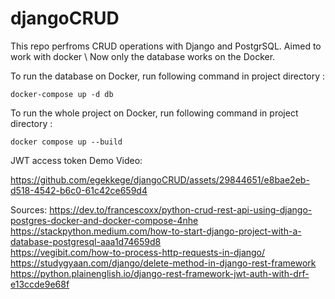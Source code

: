 # djangoCRUD
This repo perfroms CRUD operations with Django and PostgrSQL. Aimed to work with docker \ Now only the database works on the Docker.  

To run the database on Docker, run following command in project directory :
```console
docker-compose up -d db
```

To run the whole project on Docker, run following command in project directory :
```console
docker compose up --build
```

JWT access token Demo Video:

https://github.com/egekkege/djangoCRUD/assets/29844651/e8bae2eb-d518-4542-b6c0-61c42ce659d4




Sources:
https://dev.to/francescoxx/python-crud-rest-api-using-django-postgres-docker-and-docker-compose-4nhe \
https://stackpython.medium.com/how-to-start-django-project-with-a-database-postgresql-aaa1d74659d8  \
https://vegibit.com/how-to-process-http-requests-in-django/  \
https://studygyaan.com/django/delete-method-in-django-rest-framework  \
https://python.plainenglish.io/django-rest-framework-jwt-auth-with-drf-e13ccde9e68f 

